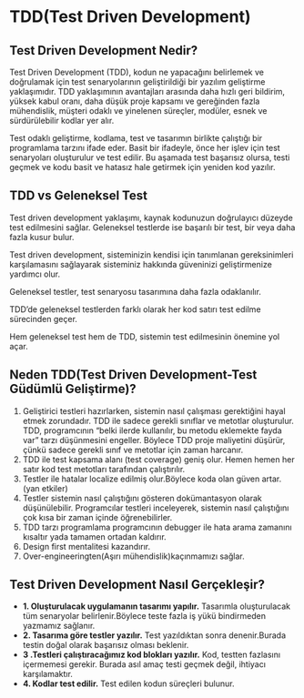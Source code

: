 # TDD(Test Driven Development)
## Test Driven Development Nedir?
Test Driven Development (TDD), kodun ne yapacağını belirlemek ve doğrulamak için test senaryolarının geliştirildiği bir yazılım geliştirme yaklaşımıdır.
TDD yaklaşımının avantajları arasında daha hızlı geri bildirim, yüksek kabul oranı, daha düşük proje kapsamı ve gereğinden fazla mühendislik, müşteri odaklı ve yinelenen süreçler, modüler, esnek ve sürdürülebilir kodlar yer alır.

Test odaklı geliştirme, kodlama, test ve tasarımın birlikte çalıştığı bir programlama tarzını ifade eder.
Basit bir ifadeyle, önce her işlev için test senaryoları oluşturulur ve test edilir. Bu aşamada test başarısız olursa, testi geçmek ve kodu basit ve hatasız hale getirmek için yeniden kod yazılır.


## TDD vs Geleneksel Test
Test driven development yaklaşımı, kaynak kodunuzun doğrulayıcı düzeyde test edilmesini sağlar. Geleneksel testlerde ise başarılı bir test, bir veya daha fazla kusur bulur.

Test driven development, sisteminizin kendisi için tanımlanan gereksinimleri karşılamasını sağlayarak sisteminiz hakkında güveninizi geliştirmenize yardımcı olur.

Geleneksel testler, test senaryosu tasarımına daha fazla odaklanılır.

TDD’de geleneksel testlerden farklı olarak her kod satırı test edilme sürecinden geçer.

Hem geleneksel test hem de TDD, sistemin test edilmesinin önemine yol açar.

## Neden TDD(Test Driven Development-Test Güdümlü Geliştirme)?
1.  Geliştirici testleri hazırlarken, sistemin nasıl çalışması gerektiğini hayal etmek zorundadır. TDD ile sadece gerekli sınıflar ve metotlar oluşturulur. TDD, programcının “belki ilerde kullanılır, bu metodu eklemekte fayda var” tarzı düşünmesini engeller. Böylece TDD proje maliyetini düşürür, çünkü sadece gerekli sınıf ve metotlar için zaman harcanır.
2.  TDD ile test kapsama alanı (test coverage) geniş olur. Hemen hemen her satır kod test metotları tarafından çalıştırılır.
3.  Testler ile hatalar localize edilmiş olur.Böylece koda olan güven artar.(yan etkiler)
4.  Testler sistemin nasıl çalıştığını gösteren dokümantasyon olarak düşünülebilir. Programcılar testleri inceleyerek, sistemin nasıl çalıştığını çok kısa bir zaman içinde öğrenebilirler.
5.  TDD tarzı programlama programcının debugger ile hata arama zamanını kısaltır yada tamamen ortadan kaldırır.
6.  Design first mentalitesi kazandırır.
7.  Over-engineeringten(Aşırı mühendislik)kaçınmamızı sağlar.

## Test Driven Development Nasıl Gerçekleşir?
- **1. Oluşturulacak uygulamanın tasarımı yapılır.**
Tasarımla oluşturulacak tüm senaryolar belirlenir.Böylece teste fazla iş yükü bindirmeden yazmamız sağlanır.
- **2. Tasarıma göre testler yazılır.**
Test yazıldıktan sonra denenir.Burada testin doğal olarak başarısız olması beklenir.
- **3 .Testleri çalıştıracağımız kod blokları yazılır.**
Kod, testten fazlasını içermemesi gerekir. Burada asıl amaç testi geçmek değil, ihtiyacı karşılamaktır.
- **4. Kodlar test edilir.**
Test edilen kodun süreçleri bulunur.
